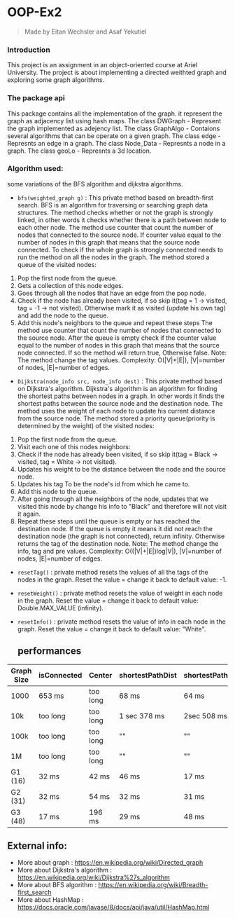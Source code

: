 # OOP-Ex2

> Made by Eitan Wechsler and Asaf Yekutiel

### Introduction
This project is an assignment in an object-oriented course at Ariel University.
The project is about implementing a directed weithted graph and exploring some graph algorithms.

### The package api
This package contains all the implementation of the graph.
it represent the graph as adjacency list using hash maps.
The class DWGraph - Represent the graph implemented as adejency list.
The class GraphAlgo - Contaions several algorithms that can be operate on a given graph.
The class edge - Represnts an edge in a graph.
The class Node_Data - Represnts a node in a graph.
The class geoLo - Represnts a 3d location.

### Algorithm used:
some variations of the BFS algorithm and dijkstra algorithms.
* `bfs(weighted_graph g)` : This private method based on breadth-first search.
BFS is an algorithm for traversing or searching graph data structures.
The method checks whether or not the graph is strongly linked,
in other words it checks whether there is a path between node to each other node.
The method use counter that count the number of nodes that connected to the source node.
If counter value equal to the number of nodes in this graph that means that the source node connected.
To check if the whole graph is strongly connected needs to run the method on all the nodes in the graph.
The method stored a queue of the visited nodes:
1. Pop the first node from the queue.
2. Gets a collection of this node edges.
3. Goes through all the nodes that have an edge from the pop node.
4. Check if the node has already been visited, if so skip it(tag = 1 -> visited, tag = -1 -> not visited).
  Otherwise mark it as visited (update his own tag) and add the node to the queue.
5. Add this node's neighbors to the queue and repeat these steps
The method use counter that count the number of nodes that connected to the source node.
After the queue is empty check if the counter value equal to the number of nodes in this graph
that means that the source node connected.
If so the method will return true, Otherwise false.
Note: The method change the tag values.
Complexity: O(|V|+|E|), |V|=number of nodes, |E|=number of edges.

* `Dijkstra(node_info src, node_info dest)` : This private method based on Dijkstra's algorithm.
Dijkstra's algorithm is an algorithm for finding the shortest paths between nodes in a graph.
In other words it finds the shortest paths between the source node and the destination node.
The method uses the weight of each node to update his current distance from the source node.
The method stored a priority queue(priority is determined by the weight) of the visited nodes:
1. Pop the first node from the queue.
2. Visit each one of this nodes neighbors:
3. Check if the node has already been visited, if so skip it(tag = Black -> visited, tag = White -> not visited).
4. Updates his weight to be the distance between the node and the source node.
5. Updates his tag To be the node's id from which he came to.
6. Add this node to the queue.
7. After going through all the neighbors of the node, updates that we visited this node by change his info to "Black" and therefore will not visit it again.
8. Repeat these steps until the queue is empty or has reached the destination node.
If the queue is empty it means it did not reach the destination node (the graph is not connected), return infinity.
Otherwise returns the tag of the destination node.
Note: The method change the info, tag and pre values.
Complexity: O((|V|+|E|)log|V|), |V|=number of nodes, |E|=number of edges.

* `resetTag()` : private method resets the values of all the tags of the nodes in the graph.
  Reset the value = change it back to default value: -1.
* `resetWeight()` : private method resets the value of weight in each node in the graph.
  Reset the value = change it back to default value: Double.MAX_VALUE (infinity).
* `resetInfo()` : private method resets the value of info in each node in the graph.
  Reset the value = change it back to default value: "White".
  
  ## performances

| Graph Size | isConnected | Center  | shortestPathDist | shortestPath |  tsp   | 
|------------|-------------|---------|------------------|--------------|--------|
| 1000       |   653 ms    |too long |     68 ms        |    64 ms     |too long| 
| 10k        |   too long  |too long |    1 sec 378 ms  |  2sec 508 ms |too long|
| 100k       |   too long  |too long |      ""          |      ""      |too long|
| 1M         |   too long  |too long |      ""          |      ""      |too long|
| G1 (16)    |   32 ms     |  42 ms  |     46 ms        |    17 ms     |  32 ms |
| G2 (31)    |   32 ms     |  54 ms  |     32 ms        |    31 ms     |  47 ms |
| G3 (48)    |   17 ms     | 196 ms  |     29 ms        |    48 ms     |  54 ms |

  
  ## External info:
- More about graph : https://en.wikipedia.org/wiki/Directed_graph
- More about Dijkstra's algorithm : https://en.wikipedia.org/wiki/Dijkstra%27s_algorithm
- More about BFS algorithm : https://en.wikipedia.org/wiki/Breadth-first_search
- More about HashMap : https://docs.oracle.com/javase/8/docs/api/java/util/HashMap.html
